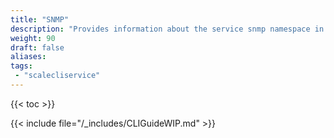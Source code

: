 ```yaml
---
title: "SNMP"
description: "Provides information about the service snmp namespace in the TrueNAS CLI. Includes command syntax and common commands."
weight: 90
draft: false
aliases:
tags:
 - "scalecliservice"
---
```


{{< toc >}}

{{< include file="/_includes/CLIGuideWIP.md" >}}
